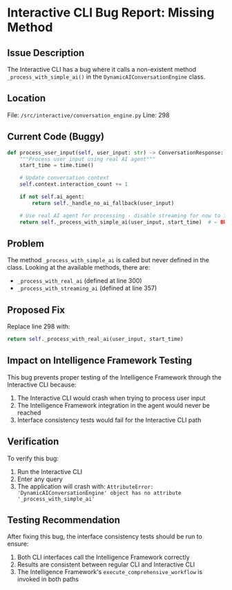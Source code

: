 # Interactive CLI Bug Report: Missing Method

## Issue Description

The Interactive CLI has a bug where it calls a non-existent method `_process_with_simple_ai()` in the `DynamicAIConversationEngine` class.

## Location

File: `/src/interactive/conversation_engine.py`
Line: 298

## Current Code (Buggy)
```python
def process_user_input(self, user_input: str) -> ConversationResponse:
    """Process user input using real AI agent"""
    start_time = time.time()

    # Update conversation context
    self.context.interaction_count += 1

    if not self.ai_agent:
        return self._handle_no_ai_fallback(user_input)

    # Use real AI agent for processing - disable streaming for now to fix display issues
    return self._process_with_simple_ai(user_input, start_time)  # ← BUG: Method doesn't exist
```

## Problem

The method `_process_with_simple_ai` is called but never defined in the class. Looking at the available methods, there are:
- `_process_with_real_ai` (defined at line 300)
- `_process_with_streaming_ai` (defined at line 357)

## Proposed Fix

Replace line 298 with:
```python
return self._process_with_real_ai(user_input, start_time)
```

## Impact on Intelligence Framework Testing

This bug prevents proper testing of the Intelligence Framework through the Interactive CLI because:

1. The Interactive CLI would crash when trying to process user input
2. The Intelligence Framework integration in the agent would never be reached
3. Interface consistency tests would fail for the Interactive CLI path

## Verification

To verify this bug:
1. Run the Interactive CLI
2. Enter any query
3. The application will crash with: `AttributeError: 'DynamicAIConversationEngine' object has no attribute '_process_with_simple_ai'`

## Testing Recommendation

After fixing this bug, the interface consistency tests should be run to ensure:
1. Both CLI interfaces call the Intelligence Framework correctly
2. Results are consistent between regular CLI and Interactive CLI
3. The Intelligence Framework's `execute_comprehensive_workflow` is invoked in both paths
